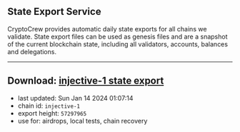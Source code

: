 ## State Export Service
CryptoCrew provides automatic daily state exports for all chains we validate. State export files can be used as genesis files and are a snapshot of the current blockchain state, including all validators, accounts, balances and delegations.

---
**Download: [injective-1 state export](https://dl.ccvalidators.com/SERVICE/injective/injective-1_export_57297965.json)**
---

- last updated: Sun Jan 14 2024 01:07:14
- chain id: `injective-1`
- export height: `57297965`
- use for: airdrops, local tests, chain recovery
